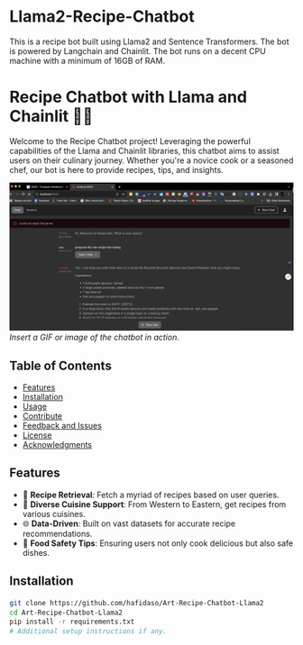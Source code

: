 # Llama2-Recipe-Chatbot
This is a recipe bot built using Llama2 and Sentence Transformers. The bot is powered by Langchain and Chainlit. The bot runs on a decent CPU machine with a minimum of 16GB of RAM.
# Recipe Chatbot with Llama and Chainlit 🍲🤖

Welcome to the Recipe Chatbot project! Leveraging the powerful capabilities of the Llama and Chainlit libraries, this chatbot aims to assist users on their culinary journey. Whether you're a novice cook or a seasoned chef, our bot is here to provide recipes, tips, and insights.

![Chatbot Demo](https://github.com/hafidaso/Art-Recipe-Chatbot-Llama2/blob/main/Screenshot%202023-09-09%20at%2022.14.28.png)  
*Insert a GIF or image of the chatbot in action.*

## Table of Contents

- [Features](#features)
- [Installation](#installation)
- [Usage](#usage)
- [Contribute](#contribute)
- [Feedback and Issues](#feedback-and-issues)
- [License](#license)
- [Acknowledgments](#acknowledgments)

## Features

- 📖 **Recipe Retrieval**: Fetch a myriad of recipes based on user queries.
- 🍔 **Diverse Cuisine Support**: From Western to Eastern, get recipes from various cuisines.
- 🌐 **Data-Driven**: Built on vast datasets for accurate recipe recommendations.
- 🍳 **Food Safety Tips**: Ensuring users not only cook delicious but also safe dishes.

## Installation

```bash
git clone https://github.com/hafidaso/Art-Recipe-Chatbot-Llama2
cd Art-Recipe-Chatbot-Llama2
pip install -r requirements.txt
# Additional setup instructions if any.
